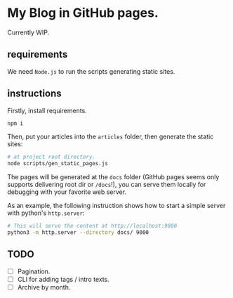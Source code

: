 # My Blog in GitHub pages.

Currently WIP.

## requirements

We need `Node.js` to run the scripts generating static sites.

## instructions

Firstly, install requirements.

```bash
npm i
```

Then, put your articles into the `articles` folder, then generate the static sites:

```bash
# at project root directory.
node scripts/gen_static_pages.js
```

The pages will be generated at the `docs` folder (GitHub pages seems only supports delivering root dir or `/docs`!), 
you can serve them locally for debugging with your favorite web server.

As an example, the following instruction shows how to start a simple server with python's `http.server`:

```bash
# This will serve the content at http://localhost:9000
python3 -m http.server --directory docs/ 9000
```

## TODO

- [ ] Pagination.  
- [ ] CLI for adding tags / intro texts.  
- [ ] Archive by month.  
